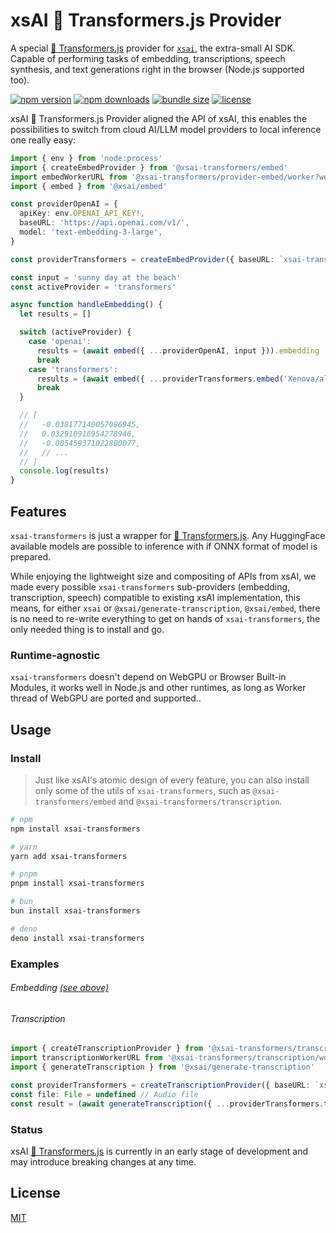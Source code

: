 # xsAI 🤗 Transformers.js Provider

A special [🤗 Transformers.js](https://huggingface.co/docs/transformers.js/en/index) provider for [`xsai`](https://github.com/moeru-ai/xsai), the extra-small AI SDK. Capable of performing tasks of
embedding, transcriptions, speech synthesis, and text generations right in the browser (Node.js supported too).

<!-- automd:badges name="xsai" provider="badgen" color="cyan" license bundlephobia -->

[![npm version](https://flat.badgen.net/npm/v/xsai-transformers?color=cyan)](https://npmjs.com/package/xsai-transformers)
[![npm downloads](https://flat.badgen.net/npm/dm/xsai?color=cyan)](https://npm.chart.dev/xsai-transformers)
[![bundle size](https://flat.badgen.net/bundlephobia/minzip/xsai-transformers?color=cyan)](https://bundlephobia.com/package/xsai-transformers)
[![license](https://flat.badgen.net/github/license/moeru-ai/xsai-transformers?color=cyan)](https://github.com/moeru-ai/xsai-transformers/blob/main/LICENSE.md)

<!-- /automd -->

xsAI 🤗 Transformers.js Provider aligned the API of xsAI, this enables the possibilities to switch from cloud AI/LLM model providers to local inference one really easy:

```ts
import { env } from 'node:process'
import { createEmbedProvider } from '@xsai-transformers/embed'
import embedWorkerURL from '@xsai-transformers/provider-embed/worker?worker&url'
import { embed } from '@xsai/embed'

const providerOpenAI = {
  apiKey: env.OPENAI_API_KEY!,
  baseURL: 'https://api.openai.com/v1/',
  model: 'text-embedding-3-large',
}

const providerTransformers = createEmbedProvider({ baseURL: `xsai-transformers:///?worker-url=${embedWorkerURL}` })

const input = 'sunny day at the beach'
const activeProvider = 'transformers'

async function handleEmbedding() {
  let results = []

  switch (activeProvider) {
    case 'openai':
      results = (await embed({ ...providerOpenAI, input })).embedding
      break
    case 'transformers':
      results = (await embed({ ...providerTransformers.embed('Xenova/all-MiniLM-L6-v2'), input })).embedding
      break
  }

  // [
  //   -0.038177140057086945,
  //   0.032910916954278946,
  //   -0.005459371022880077,
  //   // ...
  // ]
  console.log(results)
}
```

## Features

`xsai-transformers` is just a wrapper for [🤗 Transformers.js](https://huggingface.co/docs/transformers.js/en/index). Any HuggingFace available models are possible to inference with if ONNX format of model is prepared.

While enjoying the lightweight size and compositing of APIs from xsAI, we made every possible `xsai-transformers` sub-providers (embedding, transcription, speech) compatible to existing xsAI implementation, this means, for either `xsai` or `@xsai/generate-transcription`, `@xsai/embed`, there is no need to re-write everything to get on hands of `xsai-transformers`, the only needed thing is to install and go.

### Runtime-agnostic

`xsai-transformers` doesn't depend on WebGPU or Browser Built-in Modules, it works well in Node.js and other runtimes, as long as Worker thread of WebGPU are ported and supported..

## Usage

### Install

> Just like xsAI's atomic design of every feature, you can also install only some of the utils of `xsai-transformers`, such as `@xsai-transformers/embed` and `@xsai-transformers/transcription`.

<!-- automd:pm-install name="xsai" auto=false -->

```sh
# npm
npm install xsai-transformers

# yarn
yarn add xsai-transformers

# pnpm
pnpm install xsai-transformers

# bun
bun install xsai-transformers

# deno
deno install xsai-transformers
```

<!-- /automd -->

### Examples

###### Embedding [(see above)](#xsai--transformersjs-provider)

###### Transcription

```ts
import { createTranscriptionProvider } from '@xsai-transformers/transcription'
import transcriptionWorkerURL from '@xsai-transformers/transcription/worker?worker&url'
import { generateTranscription } from '@xsai/generate-transcription'

const providerTransformers = createTranscriptionProvider({ baseURL: `xsai-transformers:///?worker-url=${teTranscriptionProvider}}` })
const file: File = undefined // Audio file
const result = (await generateTranscription({ ...providerTransformers.transcribe('onnx-community/whisper-large-v3-turbo'), file })).text
```

### Status

xsAI [🤗 Transformers.js](https://huggingface.co/docs/transformers.js/en/index) is currently in an early stage of development and may introduce breaking changes at any time.

## License

[MIT](LICENSE.md)
